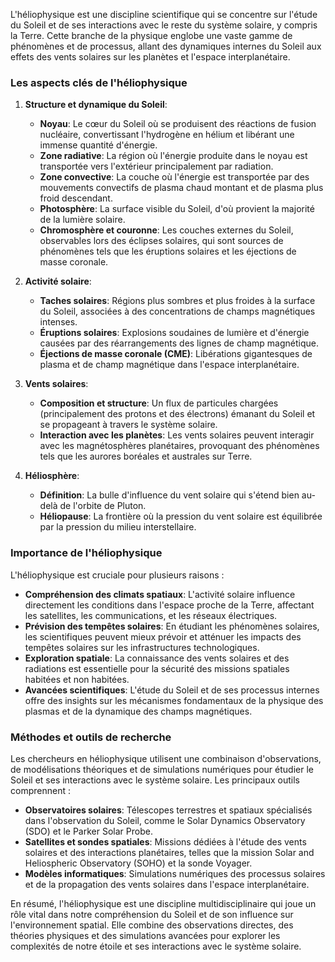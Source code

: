 L'héliophysique est une discipline scientifique qui se concentre sur l'étude du Soleil et de ses interactions avec le reste du système solaire, y compris la Terre. Cette branche de la physique englobe une vaste gamme de phénomènes et de processus, allant des dynamiques internes du Soleil aux effets des vents solaires sur les planètes et l'espace interplanétaire.

### Les aspects clés de l'héliophysique

1. **Structure et dynamique du Soleil**:
    - **Noyau**: Le cœur du Soleil où se produisent des réactions de fusion nucléaire, convertissant l'hydrogène en hélium et libérant une immense quantité d'énergie.
    - **Zone radiative**: La région où l'énergie produite dans le noyau est transportée vers l'extérieur principalement par radiation.
    - **Zone convective**: La couche où l'énergie est transportée par des mouvements convectifs de plasma chaud montant et de plasma plus froid descendant.
    - **Photosphère**: La surface visible du Soleil, d'où provient la majorité de la lumière solaire.
    - **Chromosphère et couronne**: Les couches externes du Soleil, observables lors des éclipses solaires, qui sont sources de phénomènes tels que les éruptions solaires et les éjections de masse coronale.

2. **Activité solaire**:
    - **Taches solaires**: Régions plus sombres et plus froides à la surface du Soleil, associées à des concentrations de champs magnétiques intenses.
    - **Éruptions solaires**: Explosions soudaines de lumière et d'énergie causées par des réarrangements des lignes de champ magnétique.
    - **Éjections de masse coronale (CME)**: Libérations gigantesques de plasma et de champ magnétique dans l'espace interplanétaire.

3. **Vents solaires**:
    - **Composition et structure**: Un flux de particules chargées (principalement des protons et des électrons) émanant du Soleil et se propageant à travers le système solaire.
    - **Interaction avec les planètes**: Les vents solaires peuvent interagir avec les magnétosphères planétaires, provoquant des phénomènes tels que les aurores boréales et australes sur Terre.

4. **Héliosphère**:
    - **Définition**: La bulle d'influence du vent solaire qui s'étend bien au-delà de l'orbite de Pluton.
    - **Héliopause**: La frontière où la pression du vent solaire est équilibrée par la pression du milieu interstellaire.

### Importance de l'héliophysique

L'héliophysique est cruciale pour plusieurs raisons :

- **Compréhension des climats spatiaux**: L'activité solaire influence directement les conditions dans l'espace proche de la Terre, affectant les satellites, les communications, et les réseaux électriques.
- **Prévision des tempêtes solaires**: En étudiant les phénomènes solaires, les scientifiques peuvent mieux prévoir et atténuer les impacts des tempêtes solaires sur les infrastructures technologiques.
- **Exploration spatiale**: La connaissance des vents solaires et des radiations est essentielle pour la sécurité des missions spatiales habitées et non habitées.
- **Avancées scientifiques**: L'étude du Soleil et de ses processus internes offre des insights sur les mécanismes fondamentaux de la physique des plasmas et de la dynamique des champs magnétiques.

### Méthodes et outils de recherche

Les chercheurs en héliophysique utilisent une combinaison d'observations, de modélisations théoriques et de simulations numériques pour étudier le Soleil et ses interactions avec le système solaire. Les principaux outils comprennent :

- **Observatoires solaires**: Télescopes terrestres et spatiaux spécialisés dans l'observation du Soleil, comme le Solar Dynamics Observatory (SDO) et le Parker Solar Probe.
- **Satellites et sondes spatiales**: Missions dédiées à l'étude des vents solaires et des interactions planétaires, telles que la mission Solar and Heliospheric Observatory (SOHO) et la sonde Voyager.
- **Modèles informatiques**: Simulations numériques des processus solaires et de la propagation des vents solaires dans l'espace interplanétaire.

En résumé, l'héliophysique est une discipline multidisciplinaire qui joue un rôle vital dans notre compréhension du Soleil et de son influence sur l'environnement spatial. Elle combine des observations directes, des théories physiques et des simulations avancées pour explorer les complexités de notre étoile et ses interactions avec le système solaire.